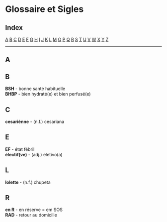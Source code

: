 # Glossaire et Sigles

## Index

[A](#a) [B](#b) [C](#c) [D](#d) [E](#e) [F](#f) [G](#g) [H](#h) [I](#i) [J](#j) [K](#k) [L](#l) [M](#n) [O](#o) [P](#p) [Q](#q) [R](#r) [S](#s) [T](#t) [U](#u) [V](#v) [W](#w) [X](#x) [Y](#y) [Z](#z)

---

## A

## B
**BSH** - bonne santé habituelle  
**BHBP** - bien hydraté(e) et bien perfusé(e)  

## C
**cesariènne** - (n.f.) cesariana

## E
**EF** - état fébril  
**électif(ve)** - (adj.) eletivo(a)

## L

**lolette** - (n.f.) chupeta

## R
**en R** - en réserve = em SOS  
**RAD** - retour au domicille
